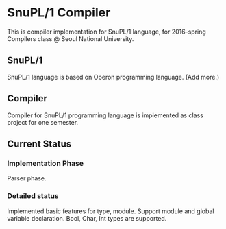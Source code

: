 # SnuPL/1 Compiler
This is compiler implementation for SnuPL/1 language,
for 2016-spring Compilers class @ Seoul National University.

## SnuPL/1
SnuPL/1 language is based on Oberon programming language.
(Add more.)

## Compiler
Compiler for SnuPL/1 programming language is implemented as
class project for one semester.

## Current Status

### Implementation Phase
Parser phase.

### Detailed status
Implemented basic features for type, module. 
Support module and global variable declaration. 
Bool, Char, Int types are supported.